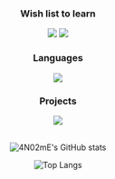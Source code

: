 <div align=center>
    
<div id="Wish list">
    <h3>Wish list to learn</h3>
    <a>
        <img src="https://img.shields.io/badge/Django-092E20?style=flat-square&logo=Python&logoColor=white"/>
    </a>
    <a>
        <img src="https://img.shields.io/badge/TypeScript-3178C6?style=flat-square&logo=Python&logoColor=white"/>
    </a>
</div>
    
<div id="development languages">
    <h3>Languages</h3>
    <a href="https://www.python.org/">
        <img src="https://img.shields.io/badge/Python-3776AB?style=flat-square&logo=Python&logoColor=white"/>
    </a>
</div>

<div id="projects">
    <h3>Projects</h3>
    <a href="https://github.com/4N02mE/MetroPolis">
        <img src="https://img.shields.io/badge/Discord_bot-5865F2?style=flat-square&logo=Discord&logoColor=white"/>
    </a>
</div>
    
<br>
    
![4N02mE's GitHub stats](https://github-readme-stats.vercel.app/api?username=4N02mE&hide=issues&count_private=true&show_icons=true&theme=slateorange&locale="kr")
    
![Top Langs](https://github-readme-stats.vercel.app/api/top-langs/?username=4N02mE&langs_count=5&layout=compact)

</div>

<!--
**4N02mE/4N02mE** is a ✨ _special_ ✨ repository because its `README.md` (this file) appears on your GitHub profile.

Here are some ideas to get you started:

- 🔭 I’m currently working on ...
- 🌱 I’m currently learning ...
- 👯 I’m looking to collaborate on ...
- 🤔 I’m looking for help with ...
- 💬 Ask me about ...
- 📫 How to reach me: ...
- 😄 Pronouns: ...
- ⚡ Fun fact: ...
-->
